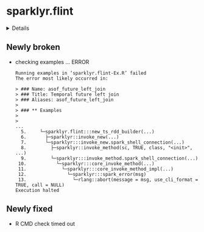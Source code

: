 # sparklyr.flint

<details>

* Version: 0.2.2
* GitHub: https://github.com/r-spark/sparklyr.flint
* Source code: https://github.com/cran/sparklyr.flint
* Date/Publication: 2022-01-11 08:50:13 UTC
* Number of recursive dependencies: 57

Run `revdepcheck::revdep_details(, "sparklyr.flint")` for more info

</details>

## Newly broken

*   checking examples ... ERROR
    ```
    Running examples in ‘sparklyr.flint-Ex.R’ failed
    The error most likely occurred in:
    
    > ### Name: asof_future_left_join
    > ### Title: Temporal future left join
    > ### Aliases: asof_future_left_join
    > 
    > ### ** Examples
    > 
    > 
    ...
      5.     └─sparklyr.flint:::new_ts_rdd_builder(...)
      6.       ├─sparklyr::invoke_new(...)
      7.       └─sparklyr:::invoke_new.spark_shell_connection(...)
      8.         ├─sparklyr::invoke_method(sc, TRUE, class, "<init>", ...)
      9.         └─sparklyr:::invoke_method.spark_shell_connection(...)
     10.           └─sparklyr:::core_invoke_method(...)
     11.             └─sparklyr:::core_invoke_method_impl(...)
     12.               └─sparklyr:::spark_error(msg)
     13.                 └─rlang::abort(message = msg, use_cli_format = TRUE, call = NULL)
    Execution halted
    ```

## Newly fixed

*   R CMD check timed out
    


